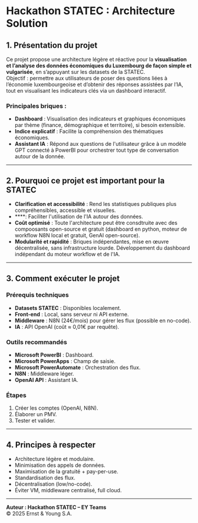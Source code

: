 # Hackathon STATEC : Architecture Solution

## 1. Présentation du projet

Ce projet propose une architecture légère et réactive pour la **visualisation et l’analyse des données économiques du Luxembourg de façon simple et vulgarisée**, en s’appuyant sur les datasets de la STATEC.  
Objectif : permettre aux utilisateurs de poser des questions liées à l’économie luxembourgeoise et d’obtenir des réponses assistées par l’IA, tout en visualisant les indicateurs clés via un dashboard interactif.

### Principales briques :
- **Dashboard** : Visualisation des indicateurs et graphiques économiques par thème (finance, démographique et territoire), si besoin extensible.
- **Indice explicatif** : Facilite la compréhension des thématiques économiques.
- **Assistant IA** : Répond aux questions de l'utilisateur grâce à un modèle GPT connecté à PowerBI pour orchestrer tout type de conversation autour de la donnée.

---

## 2. Pourquoi ce projet est important pour la STATEC

- **Clarification et accessibilité** : Rend les statistiques publiques plus compréhensibles, accessible et visuelles.
- ****: Faciliter l'utilisation de l'IA autour des données.
- **Coût optimisé** : Toute l'architecture peut être consdtruite avec des compoosants open-source et gratuit (dashboard en python, moteur de workflow N8N local et gratuit, GenAI open-source).
- **Modularité et rapidité** : Briques indépendantes, mise en œuvre décentralisée, sans infrastructure lourde. Développement du dashboard indépendant du moteur workflow et de l'IA.

---

## 3. Comment exécuter le projet

### Prérequis techniques
- **Datasets STATEC** : Disponibles localement.
- **Front-end** : Local, sans serveur ni API externe.
- **Middleware** : N8N (24€/mois) pour gérer les flux (possible en no-code).
- **IA** : API OpenAI (coût ≈ 0,01€ par requête).

### Outils recommandés
- **Microsoft PowerBI** : Dashboard.
- **Microsoft PowerApps** : Champ de saisie.
- **Microsoft PowerAutomate** : Orchestration des flux.
- **N8N** : Middleware léger.
- **OpenAI API** : Assistant IA.

### Étapes
1. Créer les comptes (OpenAI, N8N).
2. Élaborer un PMV.
3. Tester et valider.

---

## 4. Principes à respecter
- Architecture légère et modulaire.
- Minimisation des appels de données.
- Maximisation de la gratuité + pay-per-use.
- Standardisation des flux.
- Décentralisation (low/no-code).
- Éviter VM, middleware centralisé, full cloud.

---

**Auteur : Hackathon STATEC – EY Teams**  
© 2025 Ernst & Young S.A.

